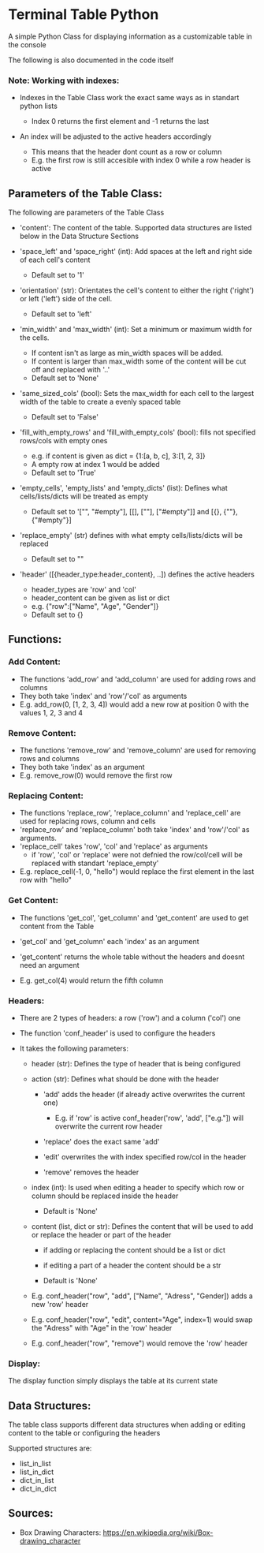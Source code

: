 # Terminal Table Python
A simple Python Class for displaying information as a customizable table in the console

The following is also documented in the code itself

### Note: Working with indexes:

- Indexes in the Table Class work the exact same ways as in standart python lists
    - Index 0 returns the first element and -1 returns the last

- An index will be adjusted to the active headers accordingly
    - This means that the header dont count as a row or column
    - E.g. the first row is still accesible with index 0 while a row header is active

## Parameters of the Table Class:

The following are parameters of the Table Class

- 'content': The content of the table. Supported data structures are listed below in the Data Structure Sections

- 'space_left' and 'space_right' (int): Add spaces at the left and right side of each cell's content
    - Default set to '1'

- 'orientation' (str): Orientates the cell's content to either the right ('right') or left ('left') side of the cell.
    - Default set to 'left'

- 'min_width' and 'max_width' (int): Set a minimum or maximum width for the cells. 
    - If content isn't as large as min_width spaces will be added.
    - If content is larger than max_width some of the content will be cut off and replaced with '..'
    - Default set to 'None'

- 'same_sized_cols' (bool): Sets the max_width for each cell to the largest width of the table to create a evenly spaced table
    - Default set to 'False'

- 'fill_with_empty_rows' and 'fill_with_empty_cols' (bool): fills not specified rows/cols with empty ones
    - e.g. if content is given as dict = {1:[a, b, c], 3:[1, 2, 3]}
    - A empty row at index 1 would be added
    - Default set to 'True'

- 'empty_cells', 'empty_lists' and 'empty_dicts' (list): Defines what cells/lists/dicts will be treated as empty
    - Default set to '["", "#empty"], [[], [""], ["#empty"]] and [{}, {""}, {"#empty"}]

- 'replace_empty' (str) defines with what empty cells/lists/dicts will be replaced
    - Default set to ""

- 'header' ([{header_type:header_content}, ..]) defines the active headers
    - header_types are 'row' and 'col'
    - header_content can be given as list or dict
    - e.g. {"row":["Name", "Age", "Gender"]}
    - Default set to {}

## Functions:

### Add Content:

- The functions 'add_row' and 'add_column' are used for adding rows and columns
- They both take 'index' and 'row'/'col' as arguments
- E.g. add_row(0, [1, 2, 3, 4]) would add a new row at position 0 with the values 1, 2, 3 and 4

### Remove Content:

- The functions 'remove_row' and 'remove_column' are used for removing rows and columns
- They both take 'index' as an argument
- E.g. remove_row(0) would remove the first row

### Replacing Content:

- The functions 'replace_row', 'replace_column' and 'replace_cell' are used for replacing rows, column and cells
- 'replace_row' and 'replace_column' both take 'index' and 'row'/'col' as arguments.
- 'replace_cell' takes 'row', 'col' and 'replace' as arguments
    - if 'row', 'col' or 'replace' were not defnied the row/col/cell will be replaced with standart 'replace_empty'
- E.g. replace_cell(-1, 0, "hello") would replace the first element in the last row with "hello"

### Get Content:

- The functions 'get_col', 'get_column' and 'get_content' are used to get content from the Table

- 'get_col' and 'get_column' each 'index' as an argument

- 'get_content' returns the whole table without the headers and doesnt need an argument

- E.g. get_col(4) would return the fifth column

### Headers:

- There are 2 types of headers: a row ('row') and a column ('col') one

- The function 'conf_header' is used to configure the headers

- It takes the following parameters:

    - header (str): Defines the type of header that is being configured

    - action (str): Defines what should be done with the header
        
        - 'add' adds the header (if already active overwrites the current one)
            - E.g. if 'row' is active conf_header('row', 'add', ["e.g."]) will overwrite the current row header
        
        - 'replace' does the exact same 'add'

        - 'edit' overwrites the with index specified row/col in the header

        - 'remove' removes the header

    - index (int): Is used when editing a header to specify which row or column should be replaced inside the header

        - Default is 'None'

    - content (list, dict or str): Defines the content that will be used to add or replace the header or part of the header
        
        - if adding or replacing the content should be a list or dict

        - if editing a part of a header the content should be a str

        - Default is 'None'

    - E.g. conf_header("row", "add", ["Name", "Adress", "Gender]) adds a new 'row' header
    
    - E.g. conf_header("row", "edit", content="Age", index=1) would swap the "Adress" with "Age" in the 'row' header
    
    - E.g. conf_header("row", "remove") would remove the 'row' header

### Display:

The display function simply displays the table at its current state

## Data Structures:

The table class supports different data structures when adding or editing content to the table or configuring the headers

Supported structures are:
- list_in_list
- list_in_dict
- dict_in_list
- dict_in_dict

## Sources:

- Box Drawing Characters: https://en.wikipedia.org/wiki/Box-drawing_character
